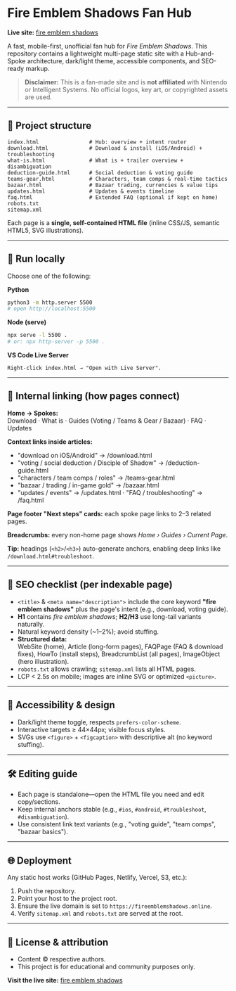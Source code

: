 # Fire Emblem Shadows Fan Hub

**Live site:** [fire emblem shadows](https://fireemblemshadows.online)

A fast, mobile-first, unofficial fan hub for *Fire Emblem Shadows*. This repository contains a lightweight multi-page static site with a Hub-and-Spoke architecture, dark/light theme, accessible components, and SEO-ready markup.

> **Disclaimer:** This is a fan-made site and is **not affiliated** with Nintendo or Intelligent Systems. No official logos, key art, or copyrighted assets are used.

---

## 📁 Project structure

```
index.html                # Hub: overview + intent router
download.html             # Download & install (iOS/Android) + troubleshooting
what-is.html              # What is + trailer overview + disambiguation
deduction-guide.html      # Social deduction & voting guide
teams-gear.html           # Characters, team comps & real-time tactics
bazaar.html               # Bazaar trading, currencies & value tips
updates.html              # Updates & events timeline
faq.html                  # Extended FAQ (optional if kept on home)
robots.txt
sitemap.xml
```

Each page is a **single, self-contained HTML file** (inline CSS/JS, semantic HTML5, SVG illustrations).

---

## 🚀 Run locally

Choose one of the following:

**Python**
```bash
python3 -m http.server 5500
# open http://localhost:5500
```

**Node (serve)**
```bash
npx serve -l 5500 .
# or: npx http-server -p 5500 .
```

**VS Code Live Server**
```
Right-click index.html → "Open with Live Server".
```

---

## 🔗 Internal linking (how pages connect)

**Home → Spokes:**  
Download · What is · Guides (Voting / Teams & Gear / Bazaar) · FAQ · Updates

**Context links inside articles:**

- "download on iOS/Android" → /download.html
- "voting / social deduction / Disciple of Shadow" → /deduction-guide.html  
- "characters / team comps / roles" → /teams-gear.html
- "bazaar / trading / in-game gold" → /bazaar.html
- "updates / events" → /updates.html · "FAQ / troubleshooting" → /faq.html

**Page footer "Next steps" cards:** each spoke page links to 2–3 related pages.

**Breadcrumbs:** every non-home page shows *Home › Guides › Current Page*.

**Tip:** headings (`<h2>`/`<h3>`) auto-generate anchors, enabling deep links like `/download.html#troubleshoot`.

---

## 🧭 SEO checklist (per indexable page)

- `<title>` & `<meta name="description">` include the core keyword **"fire emblem shadows"** plus the page's intent (e.g., download, voting guide).
- **H1** contains *fire emblem shadows*; **H2/H3** use long-tail variants naturally.
- Natural keyword density (~1–2%); avoid stuffing.
- **Structured data:**  
  WebSite (home), Article (long-form pages), FAQPage (FAQ & download fixes), HowTo (install steps), BreadcrumbList (all pages), ImageObject (hero illustration).
- `robots.txt` allows crawling; `sitemap.xml` lists all HTML pages.
- LCP < 2.5s on mobile; images are inline SVG or optimized `<picture>`.

---

## 🎨 Accessibility & design

- Dark/light theme toggle, respects `prefers-color-scheme`.
- Interactive targets ≥ 44×44px; visible focus styles.
- SVGs use `<figure>` + `<figcaption>` with descriptive alt (no keyword stuffing).

---

## 🛠️ Editing guide

- Each page is standalone—open the HTML file you need and edit copy/sections.
- Keep internal anchors stable (e.g., `#ios`, `#android`, `#troubleshoot`, `#disambiguation`).
- Use consistent link text variants (e.g., "voting guide", "team comps", "bazaar basics").

---

## 🌐 Deployment

Any static host works (GitHub Pages, Netlify, Vercel, S3, etc.):

1. Push the repository.
2. Point your host to the project root.
3. Ensure the live domain is set to `https://fireemblemshadows.online`.
4. Verify `sitemap.xml` and `robots.txt` are served at the root.

---

## 🧾 License & attribution

- Content © respective authors.
- This project is for educational and community purposes only.

**Visit the live site:** [fire emblem shadows](https://fireemblemshadows.online)

